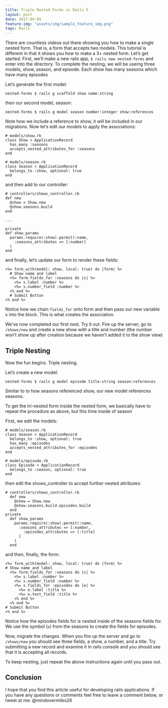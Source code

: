 ```yaml
---
title: Triple Nested Forms in Rails 5
layout: post
date: 2017-09-05
feature-img: "assets/img/sample_feature_img.png"
tags: Rails
---
```


There are countless videos out there showing you how to make a single nested form. That is, a form that accepts two models. This tutorial is different in that it shows you how to make a 3+ nested form. Let’s get started.
First, we’ll make a new rails app, `$ rails new nested-forms` and enter into the directory.
To complete the nesting, we will be useing three models, show, season, and episode. Each show has many seasons which have many episodes

Let’s generate the first model:

```
nested-forms $ rails g scaffold show name:string
```

then our second model, season:

```
nested-forms $ rails g model season number:integer show:references
```

Note how we include a reference to show, it will be included in our migrations.
Now let’s edit our models to apply the associations:

```
# models/show.rb
class Show < ApplicationRecord
  has_many :seasons
  accepts_nested_attributes_for :seasons
end
```

```
# models/season.rb
class Season < ApplicationRecord
  belongs_to :show, optional: true
end
```

and then add to our controller:

```
# controllers/shows_controller.rb
def new
  @show = Show.new
  @show.seasons.build
end

...

private
def show_params
  params.require(:show).permit(:name, 
    :seasons_attributes => [:number]
  )
end
```

and finally, let’s update our form to render these fields:
```
<%= form_with(model: show, local: true) do |form| %>
  # Show name and label
  <%= form.fields_for :seasons do |s| %>
    <%= s.label :number %>
    <%= s.number_field :number %>
  <% end %>
  # Submit Button
<% end %>
```

Notice how we chain `fields_for` onto form and then pass our new variable s into the block. This is what creates the association.

We’ve now completed our first nest. Try it out. Fire up the server, go to `/shows/new` and create a new show with a title and number (the number won’t show up after creation because we haven’t added it to the show view)

## Triple Nesting

Now the fun begins. Triple nesting.

Let’s create a new model:

```
nested-forms $ rails g model episode title:string season:references
```

Similar to to how seasons referenced show, our new model references seasons.

To get the tri-nested form inside the nested form, we basically have to repeat the procedure as above, but this time inside of season

First, we edit the models:

```
# models/season.rb
class Season < ApplicationRecord
  belongs_to :show, optional: true
  has_many :episodes
  accepts_nested_attributes_for :episodes
end
```
```
# models/episode.rb
class Episode < ApplicationRecord
  belongs_to :season, optional: true
end
```

then edit the shows_controller to accept further nested attributes:
```
# controllers/shows_controller.rb
  def new
    @show = Show.new
    @show.seasons.build.episodes.build
  end
private
  def show_params
    params.require(:show).permit(:name, 
      :seasons_attributes => [:number,
        :episodes_attributes => [:title]
      ]
    )
  end
```

and then, finally, the form:

```
<%= form_with(model: show, local: true) do |form| %>
# Show name and label
  <%= form.fields_for :seasons do |s| %>
    <%= s.label :number %>
    <%= s.number_field :number %>
    <%= s.fields_for :episodes do |e| %>
      <%= e.label :title %>
      <%= e.text_field :title %>
    <% end %>
  <% end %>
# Submit Button
<% end %>
```
Notice how the episodes fields for is nested inside of the seasons fields for. We use the symbol (`s`) from the seasons to create the fields for episodes.

Now, migrate the changes. When you fire up the server and go to `/shows/new` you should see three fields, a show, a number, and a title. Try submitting a new record and examine it in rails console and you should see that it is accepting all records.

To keep nesting, just repeat the above instructions again until you pass out.

## Conclusion
I hope that you find this article useful for developing rails applications. If you have any questions or comments feel free to leave a comment below, or tweet at me: @mindovermiles26
